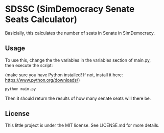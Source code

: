 # SDSSC (SimDemocracy Senate Seats Calculator)
Basicially, this calculates the number of seats in Senate in SimDemocracy.

## Usage

To use this, change the the variables in the variables section of main.py, then execute the script:

(make sure you have Python installed! If not, install it here: https://www.python.org/downloads/)
```python
python main.py
```

Then it should return the results of how many senate seats will there be.

## License
This little project is under the MIT license. See LICENSE.md for more details.